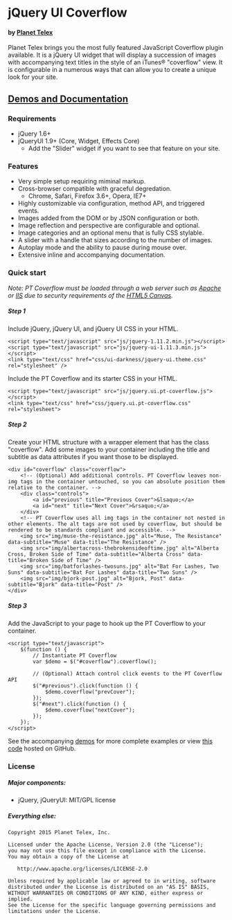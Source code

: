 # jQuery UI Coverflow
#### by [Planet Telex][1]

Planet Telex  brings you the most fully featured JavaScript Coverflow plugin available. It is a jQuery UI widget that will display a succession of images with accompanying text titles in the style of an iTunes&reg;
 "coverflow" view. It is configurable in a numerous ways that can allow you to create a unique look for your site.

## [Demos and Documentation][1]

### Requirements
* jQuery 1.6+
* jQueryUI 1.9+ (Core, Widget, Effects Core)
	* Add the "Slider" widget if you want to see that feature on your site.


### Features

* Very simple setup requiring miminal markup.
* Cross-browser compatible with graceful degredation.
	* Chrome, Safari, Firefox 3.6+, Opera, IE7+
* Highly customizable via configuration, method API, and triggered events.
* Images added from the DOM or by JSON configuration or both.
* Image reflection and perspective are configurable and optional.
* Image categories and an optional menu that is fully CSS stylable.
* A slider with a handle that sizes according to the number of images.
* Autoplay mode and the ability to pause during mouse over.
* Extensive inline and accompanying documentation.


### Quick start

*Note: PT Coverflow must be loaded through a web server such as [Apache][4] or [IIS][5] due to security requirements of the [HTML5 Canvas][3].*

##### Step 1

Include jQuery, jQuery UI, and jQuery UI CSS in your HTML.

	<script type="text/javascript" src="js/jquery-1.11.2.min.js"></script>
	<script type="text/javascript" src="js/jquery-ui-1.11.3.min.js"></script>
    <link type="text/css" href="css/ui-darkness/jquery-ui.theme.css" rel="stylesheet" />

Include the PT Coverflow and its starter CSS in your HTML.

	<script type="text/javascript" src="js/jquery.ui.pt-coverflow.js"></script>
	<link type="text/css" href="css/jquery.ui.pt-coverflow.css" rel="stylesheet">

##### Step 2

Create your HTML structure with a wrapper element that has the class "coverflow".  Add some images to your container including the title and subtitle as data attributes if you want those to be displayed.

    <div id="coverflow" class="coverflow">
        <!-- (Optional) Add additional controls. PT Coverflow leaves non-img tags in the container untouched, so you can absolute position them relative to the container. -->
        <div class="controls">
            <a id="previous" title="Previous Cover">&lsaquo;</a>
            <a id="next" title="Next Cover">&rsaquo;</a>
        </div>
        <!-- PT Coverflow uses all img tags in the container not nested in other elements. The alt tags are not used by coverflow, but should be rendered to be standards compliant and accessible. -->
        <img src="img/muse-the-resistance.jpg" alt="Muse, The Resistance" data-subtitle="Muse" data-title="The Resistance" />
        <img src="img/albertacross-thebrokensideoftime.jpg" alt="Alberta Cross, Broken Side of Time" data-subtitle="Alberta Cross" data-title="Broken Side of Time" />
        <img src="img/batforlashes-twosuns.jpg" alt="Bat For Lashes, Two Suns" data-subtitle="Bat For Lashes" data-title="Two Suns" />
        <img src="img/bjork-post.jpg" alt="Bjork, Post" data-subtitle="Bjork" data-title="Post" />
    </div>

##### Step 3

Add the JavaScript to your page to hook up the PT Coverflow to your container.

    <script type="text/javascript">
        $(function () {
            // Instantiate PT Coverflow
            var $demo = $("#coverflow").coverflow();

            // (Optional) Attach control click events to the PT Coverflow API
            $("#previous").click(function () {
                $demo.coverflow("prevCover");
            });
            $("#next").click(function () {
                $demo.coverflow("nextCover");
            });
        });
    </script>

See the accompanying [demos][2] for more complete examples or view [this code][6] hosted on GitHub.

### License

##### Major components:

* jQuery, jQueryUI: MIT/GPL license

##### Everything else:

    Copyright 2015 Planet Telex, Inc.

    Licensed under the Apache License, Version 2.0 (the "License");
    you may not use this file except in compliance with the License.
    You may obtain a copy of the License at

       http://www.apache.org/licenses/LICENSE-2.0

    Unless required by applicable law or agreed to in writing, software
    distributed under the License is distributed on an "AS IS" BASIS,
    WITHOUT WARRANTIES OR CONDITIONS OF ANY KIND, either express or implied.
    See the License for the specific language governing permissions and
    limitations under the License.

[1]: http://www.planettelex.com
[2]: http://www.planettelex.com/products/jquery/pt-coverflow/demos
[3]: http://www.w3schools.com/html/html5_canvas.asp
[4]: http://httpd.apache.org
[5]: http://www.iis.net
[6]: http://planettelexinc.github.io/jquery-ui-pt-coverflow
